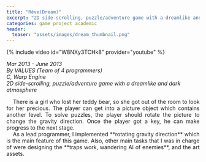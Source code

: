 ```yaml
---
title: "Rêve(Dream)"
excerpt: "2D side-scrolling, puzzle/adventure game with a dreamlike and dark atmosphere"
categories: game project academic
header:
  teaser: "assets/images/dream_thumbnail.png"
---
```


{% include video id="W8NXy3TCHk8" provider="youtube" %}

*Mar 2013 - June 2013*  
*By VALUES (Team of 4 programmers)*  
*C, Warp Engine*  
*2D side-scrolling, puzzle/adventure game with a dreamlike and dark atmosphere*  

<div style="text-align: justify" markdown="1">
&nbsp;&nbsp;&nbsp;&nbsp;There is a girl who lost her teddy bear, so she got out of the room to look for her precious. The player can get into a picture object which contains another level. To solve puzzles, the player should rotate the picture to change the gravity direction. Once the player got a key, he can make progress to the next stage.
</div>

<div style="text-align: justify" markdown="1">
&nbsp;&nbsp;&nbsp;&nbsp;As a lead programmer, I implemented **rotating gravity direction** which is the main feature of this game. Also, other main tasks that I was in charge of were designing the **traps work, wandering AI of enemies**, and the art assets.
</div>
